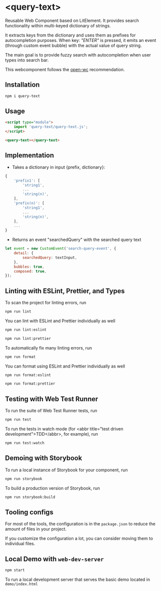 # \<query-text>

Reusable Web Component based on LitElement. It provides search functionality within multi-keyed dictionary of strings.

It extracts keys from the dictionary and uses them as prefixes for autocompletion purposes. When key: _"ENTER"_ is pressed, it emits an event (through custom event bubble) with the actual value of query string.

The main goal is to provide fuzzy search with autocompletion when user types into search bar.

This webcomponent follows the [open-wc](https://github.com/open-wc/open-wc) recommendation.

## Installation

```bash
npm i query-text
```

## Usage

```html
<script type="module">
	import 'query-text/query-text.js';
</script>

<query-text></query-text>
```

## Implementation

-   Takes a dictionary in input {prefix, dictionary}:

```javascript
{
	'prefix1': [
		'string1',
	    ...
        'string(n)',
	],
	'prefix(n)': [
        'string1',
	    ...
        'string(n)',
    ],
    ...
}
```

-   Returns an event "searchedQuery" with the searched query text

```javascript
let event = new CustomEvent('search-query-event', {
	detail: {
		searchedQuery: textInput,
	},
	bubbles: true,
	composed: true,
});
```

## Linting with ESLint, Prettier, and Types

To scan the project for linting errors, run

```bash
npm run lint
```

You can lint with ESLint and Prettier individually as well

```bash
npm run lint:eslint
```

```bash
npm run lint:prettier
```

To automatically fix many linting errors, run

```bash
npm run format
```

You can format using ESLint and Prettier individually as well

```bash
npm run format:eslint
```

```bash
npm run format:prettier
```

## Testing with Web Test Runner

To run the suite of Web Test Runner tests, run

```bash
npm run test
```

To run the tests in watch mode (for &lt;abbr title=&#34;test driven development&#34;&gt;TDD&lt;/abbr&gt;, for example), run

```bash
npm run test:watch
```

## Demoing with Storybook

To run a local instance of Storybook for your component, run

```bash
npm run storybook
```

To build a production version of Storybook, run

```bash
npm run storybook:build
```

## Tooling configs

For most of the tools, the configuration is in the `package.json` to reduce the amount of files in your project.

If you customize the configuration a lot, you can consider moving them to individual files.

## Local Demo with `web-dev-server`

```bash
npm start
```

To run a local development server that serves the basic demo located in `demo/index.html`
